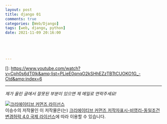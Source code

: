 ```yaml
---
layout: post
title: django 01
comments: true
categories: [Web/Django]
tags: [web, django, python]
date: 2021-11-09 20:16:00





---
```


[]: https://www.youtube.com/watch?v=Cph0s6dT0Ik&amp;list=PLieE0qnqO2kSHhEZzTBTtCUOKO1G_-Ctd&amp;index=6



------

*제가 올린 글에서 잘못된 부분이 있으면 제 메일로 연락주세요!*

<a rel="license" href="http://creativecommons.org/licenses/by-nc-sa/4.0/"><img alt="크리에이티브 커먼즈 라이선스" style="border-width:0" src="https://i.creativecommons.org/l/by-nc-sa/4.0/88x31.png" /></a><br /><span xmlns:cc="http://creativecommons.org/ns#" property="cc:attributionName">이승수</span>의 저작물인 이 저작물은(는) <a rel="license" href="http://creativecommons.org/licenses/by-nc-sa/4.0/">크리에이티브 커먼즈 저작자표시-비영리-동일조건변경허락 4.0 국제 라이선스</a>에 따라 이용할 수 있습니다.